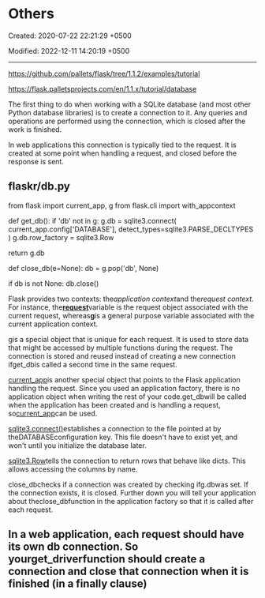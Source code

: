 # Others

Created: 2020-07-22 22:21:29 +0500

Modified: 2022-12-11 14:20:19 +0500

---

<https://github.com/pallets/flask/tree/1.1.2/examples/tutorial>

<https://flask.palletsprojects.com/en/1.1.x/tutorial/database>

The first thing to do when working with a SQLite database (and most other Python database libraries) is to create a connection to it. Any queries and operations are performed using the connection, which is closed after the work is finished.

In web applications this connection is typically tied to the request. It is created at some point when handling a request, and closed before the response is sent.

## flaskr/db.py

from flask import current_app, g
from flask.cli import with_appcontext

def get_db():
if 'db' not in g:
g.db = sqlite3.connect(
current_app.config['DATABASE'],
detect_types=sqlite3.PARSE_DECLTYPES
)
g.db.row_factory = sqlite3.Row

return g.db

def close_db(e=None):
db = g.pop('db', None)

if db is not None:
db.close()

Flask provides two contexts: the*application context*and the*request context*. For instance, the[**request**](https://flask.palletsprojects.com/en/0.12.x/api/#flask.request)variable is the request object associated with the current request, whereas[**g**](https://flask.palletsprojects.com/en/0.12.x/api/#flask.g)is a general purpose variable associated with the current application context.

[g](https://flask.palletsprojects.com/en/1.1.x/api/#flask.g)is a special object that is unique for each request. It is used to store data that might be accessed by multiple functions during the request. The connection is stored and reused instead of creating a new connection ifget_dbis called a second time in the same request.

[current_app](https://flask.palletsprojects.com/en/1.1.x/api/#flask.current_app)is another special object that points to the Flask application handling the request. Since you used an application factory, there is no application object when writing the rest of your code.get_dbwill be called when the application has been created and is handling a request, so[current_app](https://flask.palletsprojects.com/en/1.1.x/api/#flask.current_app)can be used.

[sqlite3.connect()](https://docs.python.org/3/library/sqlite3.html#sqlite3.connect)establishes a connection to the file pointed at by theDATABASEconfiguration key. This file doesn't have to exist yet, and won't until you initialize the database later.

[sqlite3.Row](https://docs.python.org/3/library/sqlite3.html#sqlite3.Row)tells the connection to return rows that behave like dicts. This allows accessing the columns by name.

close_dbchecks if a connection was created by checking ifg.dbwas set. If the connection exists, it is closed. Further down you will tell your application about theclose_dbfunction in the application factory so that it is called after each request.

## In a web application, each request should have its own db connection. So yourget_driverfunction should create a connection and close that connection when it is finished (in a finally clause)
